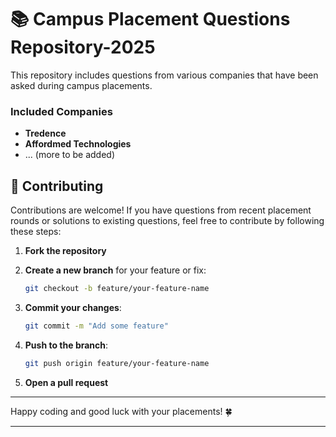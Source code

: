 # 📚 Campus Placement Questions Repository-2025
This repository includes questions from various companies that have been asked during campus placements.

### Included Companies

- **Tredence**
- **Affordmed Technologies**
- ... (more to be added)


## 📝 Contributing

Contributions are welcome! If you have questions from recent placement rounds or solutions to existing questions, feel free to contribute by following these steps:

1. **Fork the repository**

2. **Create a new branch** for your feature or fix:
   ```sh
   git checkout -b feature/your-feature-name
   ```

3. **Commit your changes**:
   ```sh
   git commit -m "Add some feature"
   ```

4. **Push to the branch**:
   ```sh
   git push origin feature/your-feature-name
   ```

5. **Open a pull request**

---

Happy coding and good luck with your placements! 🍀

---
